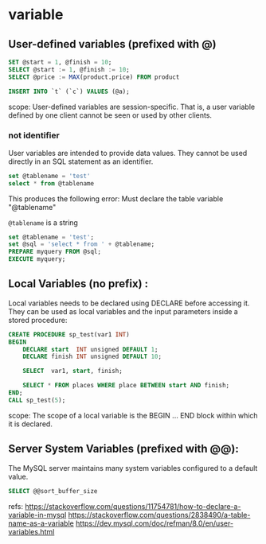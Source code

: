 # variable


## User-defined variables (prefixed with @)

```sql
SET @start = 1, @finish = 10;
SELECT @start := 1, @finish := 10;
SELECT @price := MAX(product.price) FROM product 

INSERT INTO `t` (`c`) VALUES (@a);
```
scope:
User-defined variables are session-specific. That is, a user variable defined by one client cannot be seen or used by other clients.


### not identifier

User variables are intended to provide data values. They cannot be used directly in an SQL statement as an identifier.
```sql
set @tablename = 'test'
select * from @tablename
```

This produces the following error: Must declare the table variable "@tablename"

`@tablename` is a string

```sql
set @tablename = 'test';
set @sql = 'select * from ' + @tablename;
PREPARE myquery FROM @sql;
EXECUTE myquery;
```

## Local Variables (no prefix) :
Local variables needs to be declared using DECLARE before accessing it.
They can be used as local variables and the input parameters inside a stored procedure:

```sql
CREATE PROCEDURE sp_test(var1 INT) 
BEGIN   
    DECLARE start  INT unsigned DEFAULT 1;  
    DECLARE finish INT unsigned DEFAULT 10;

    SELECT  var1, start, finish;

    SELECT * FROM places WHERE place BETWEEN start AND finish; 
END; 
CALL sp_test(5);
```
scope:
The scope of a local variable is the BEGIN ... END block within which it is declared.


## Server System Variables (prefixed with @@):

The MySQL server maintains many system variables configured to a default value.
```sql
SELECT @@sort_buffer_size
```





refs:
https://stackoverflow.com/questions/11754781/how-to-declare-a-variable-in-mysql
https://stackoverflow.com/questions/2838490/a-table-name-as-a-variable
https://dev.mysql.com/doc/refman/8.0/en/user-variables.html